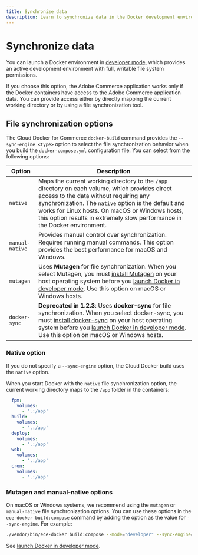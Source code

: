 ```yaml
---
title: Synchronize data
description: Learn to synchronize data in the Docker development environment.
---
```


# Synchronize data

You can launch a Docker environment in [developer mode](developer-mode.md), which provides an active development environment with full, writable file system permissions.

If you choose this option, the Adobe Commerce application works only if the Docker containers have access to the Adobe Commerce application data. You can provide access either by directly mapping the current working directory or by using a file synchronization tool.

## File synchronization options

The Cloud Docker for Commerce `docker-build` command provides the `--sync-engine <type>` option to select the file synchronization behavior when you build the `docker-compose.yml` configuration file. You can select from the following options:

| Option          | Description         |
| --------------- | ------------------- |
| `native`        | Maps the current working directory to the `/app` directory on each volume, which provides direct access to the data without requiring any synchronization. The `native` option is the default and works for Linux hosts. On macOS or Windows hosts, this option results in extremely slow performance in the Docker environment. |
| `manual-native` | Provides manual control over synchronization. Requires running manual commands. This option provides the best performance for macOS and Windows. |
| `mutagen`       | Uses **Mutagen** for file synchronization. When you select Mutagen, you must [install Mutagen](https://mutagen.io/documentation/introduction/installation) on your host operating system before you [launch Docker in developer mode](developer-mode.md). Use this option on macOS or Windows hosts. |
| `docker-sync`   | **Deprecated in 1.2.3**: Uses **docker-sync** for file synchronization. When you select docker-sync, you must [install docker-sync](https://docker-sync.readthedocs.io/en/latest/#) on your host operating system before you [launch Docker in developer mode](developer-mode.md). Use this option on macOS or Windows hosts. |

### Native option

If you do not specify a `--sync-engine` option, the Cloud Docker build uses the `native` option.

When you start Docker with the `native` file synchronization option, the current working directory maps to the `/app` folder in the containers:

```yaml
  fpm:
    volumes:
      - '.:/app'
  build:
    volumes:
      - '.:/app'
  deploy:
    volumes:
      - '.:/app'
  web:
    volumes:
      - '.:/app'
  cron:
    volumes:
      - '.:/app'
```

### Mutagen and manual-native options

On macOS or Windows systems, we recommend using the `mutagen` or `manual-native` file synchronization options. You can use these options in the `ece-docker build:compose` command by adding the option as the value for `--sync-engine`. For example:

```bash
./vendor/bin/ece-docker build:compose --mode="developer" --sync-engine="mutagen"
```

See [launch Docker in developer mode](developer-mode.md).
